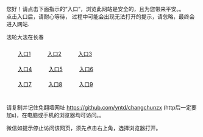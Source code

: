您好！请点击下面指示的“入口”，浏览此网站是安全的，且为您带来平安。。 <br/>
点击入口后，请耐心等待， 过程中可能会出现无法打开的提示，请忽略，最终会进入网站. </br>

法轮大法在长春<br/>
<div style="padding:10px"><a style="margin:20px" target="_blank" href="https://d2jqnz487szbmn.cloudfront.net/2Qpsp?drqxb" id="ccLink1" rel="nofollow">入口1</a> <a target="_blank" style="margin:20px" href="https://d3l7zwrz06xwe0.cloudfront.net/2Qpsp?lxhpgasb" id="ccLink2" rel="nofollow">入口2</a> <a style="margin:20px" target="_blank" href="https://dpw4a4s196c9q.cloudfront.net/2Qpsp?amqfym" id="ccLink3" rel="nofollow">入口3</a></div>

<div style="padding:10px" ><a style="margin:20px" target="_blank" href="https://d2jqnz487szbmn.cloudfront.net/2Qpsp?drqxb" id="ccLink4" rel="nofollow">入口4</a> <a style="margin:20px" href="https://d3l7zwrz06xwe0.cloudfront.net/2Qpsp?lxhpgasb" target="_blank" id="ccLink5" rel="nofollow">入口5</a> <a style="margin:20px" href="https://dpw4a4s196c9q.cloudfront.net/2Qpsp?amqfym" target="_blank" id="ccLink6" rel="nofollow">入口6</a></div>

<div style="padding:10px"><a style="margin:20px" target="_blank" href="https://d2jqnz487szbmn.cloudfront.net/2Qpsp?drqxb" id="ccLink7" rel="nofollow">入口7</a> <a style="margin:20px" href="https://d3l7zwrz06xwe0.cloudfront.net/2Qpsp?lxhpgasb" target="_blank" id="ccLink8" rel="nofollow">入口8</a> <a style="margin:20px" target="_blank" href="https://dpw4a4s196c9q.cloudfront.net/2Qpsp?amqfym" id="ccLink9" rel="nofollow">入口9</a></div>

<br/>



请复制并记住免翻墙网址 https://github.com/yntd/changchunzx (http后一定要加s)，在电脑或手机的浏览器均可访问。。<br/>

微信如提示停止访问该网页，须先点击右上角，选择浏览器打开。
